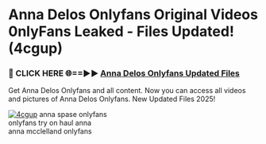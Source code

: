 # Anna Delos Onlyfans Original Videos 0nlyFans Leaked - Files Updated! (4cgup)

<h3>🔴 CLICK HERE 🌐==►► <a href="https://hideuri.com/03YgE1" rel="nofollow">Anna Delos Onlyfans Updated Files</a></h3>

Get Anna Delos Onlyfans and all content. Now you can access all videos and pictures of Anna Delos Onlyfans. New Updated Files 2025!

[![4cgup](https://i.imgur.com/NaUBvic.gif)](https://hideuri.com/03YgE1)
anna spase onlyfans<br>
onlyfans try on haul anna<br>
anna mcclelland onlyfans